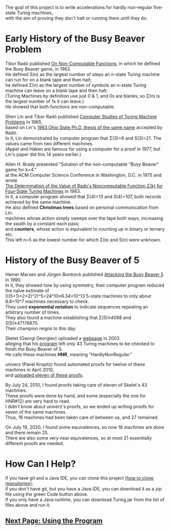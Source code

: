 The goal of this project is to write accelerations for hardly non-regular five-state Turing machines,  
with the aim of proving they don't halt or running them until they do.

# Early History of the Busy Beaver Problem

Tibor Radó published [On Non-Computable Functions](https://archive.org/details/bstj41-3-877/mode/2up), in which he defined the Busy Beaver game, in 1962.  
He defined S(n) as the largest number of steps an n-state Turing machine can run for on a blank tape and then halt;  
he defined Σ(n) as the largest number of symbols an n-state Turing machine can leave on a blank tape and then halt.  
(Turing Machines by definition use just 0 & 1, and 0s are blanks, so Σ(n) is the largest number of 1s it can leave.)  
He showed that both functions are non-computable.

Shen Lin and Tibor Radó published [Computer Studies of Turing Machine Problems](https://dl.acm.org/doi/10.1145/321264.321270) in 1965,  
based on Lin's [1963 Ohio State Ph.D. thesis of the same name](https://etd.ohiolink.edu/!etd.send_file?accession=osu1486554418657614&disposition=inline) accepted by Radó.  
In it, Lin demonstrated by computer program that Σ(3)=6 and S(3)=21. The values came from two different machines.  
(Appel and Haken are famous for using a computer for a proof in 1977, but Lin's paper did this 14 years earlier.)

Allen H. Brady presented "Solution of the non-computable “Busy Beaver” game for k=4."  
at the ACM Computer Science Conference in Washington, D.C. in 1975 and wrote  
[The Determination of the Value of Rado's Noncomputable Function Σ(k) for Four-State Turing Machines](https://www.ams.org/journals/mcom/1983-40-162/S0025-5718-1983-0689479-6/S0025-5718-1983-0689479-6.pdf) in 1983.  
In it, a computer program showed that Σ(4)=13 and S(4)=107, both records achieved by the same machine.  
He also defined __Christmas trees__ based on personal communication from Lin:  
machines whose action simply sweeps over the tape both ways, increasing the swath by a constant each pass;  
and __counters__, whose action is equivalent to counting up in binary or ternary etc.  
This left n=5 as the lowest number for which Σ(n) and S(n) were unknown.

# History of the Busy Beaver of 5

Heiner Marxen and Jürgen Buntrock published [Attacking the Busy Beaver 5](http://web.archive.org/web/20170620034704/http://www.drb.insel.de/~heiner/BB/mabu90.html) in 1990.  
In it, they showed how by using symmetry, their computer program reduced the naïve estimate of  
(((5+1)×2×2)^2)^5=24^10≈6.34×10^13 5-state machines to only about 8.8×10^7 machines necessary to check.  
They used __exponential notation__ to indicate sequences repeating an arbitrary number of times.  
They also found a machine establishing that Σ(5)≥4098 and S(5)≥47176870.  
Their champion reigns to this day.

Skelet (Georgi Georgiev) uploaded a [webpage](https://skelet.ludost.net/bb/nreg.html) in 2003  
alleging that his [program](https://skelet.ludost.net/bb/index.html) left only 43 Turing machines to be checked to finish the Busy Beaver of 5.  
He calls these machines __HNR__, meaning "HardlyNonRegular."

univerz (Pavel Kropitz) found automated proofs for twelve of these machines in April 2010,  
and [uploaded eleven of these proofs](https://web.archive.org/web/20130521181342/http://fu-solution.com/univerz/projects/unibb/machines/skelet/).

By July 24, 2010, I found proofs taking care of eleven of Skelet's 43 machines.  
These proofs were done by hand, and some (especially the one for HNR#12) are very hard to read.  
I didn't know about univerz's proofs, so we ended up writing proofs for seven of the same machines.  
Thus, 16 machines had been taken care of between us, and 27 remained.

On July 19, 2020, I found some equivalences, so now 18 machines are done and there remain 25.  
There are also some very near equivalences, so at most 21 essentially different proofs are needed.

# How Can I Help?

If you have git and a Java IDE, you can clone this project [(how to clone repositories)](https://docs.github.com/en/github/creating-cloning-and-archiving-repositories/cloning-a-repository);  
if you don't have git, but you have a Java IDE, you can download it as a zip file using the green Code button above.  
If you only have a Java runtime, you can download Turing.jar from the list of files above and run it.

## [Next Page: Using the Program](doc/program.md)